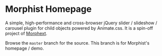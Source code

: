 Morphist Homepage
=================

A simple, high-performance and cross-browser jQuery slider / slideshow / carousel plugin for child objects powered by Animate.css. 
It is a spin-off project of [Morphext](https://github.com/MrSaints/Morphext).

Browse the `master` branch for the source. This branch is for Morphist's homepage / demo.